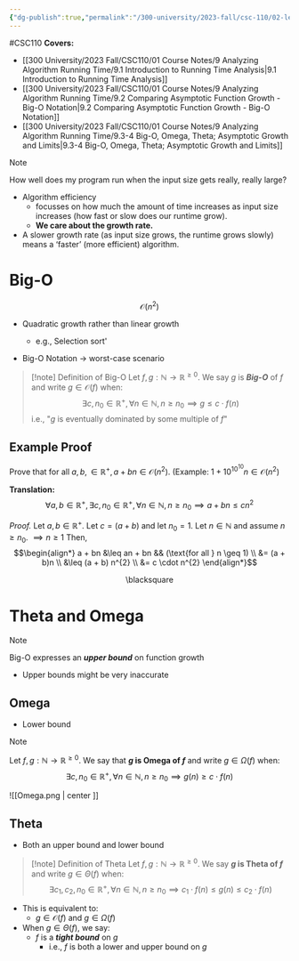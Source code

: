 ```yaml
---
{"dg-publish":true,"permalink":"/300-university/2023-fall/csc-110/02-lecture-notes/lecture-21-asymptotic-notation-for-function-growth/","created":"2023-10-31T15:16:52.747-04:00","updated":"2023-11-16T23:17:46.099-05:00"}
---
```


#CSC110 
**Covers:**
- [[300 University/2023 Fall/CSC110/01 Course Notes/9 Analyzing Algorithm Running Time/9.1 Introduction to Running Time Analysis\|9.1 Introduction to Running Time Analysis]]
- [[300 University/2023 Fall/CSC110/01 Course Notes/9 Analyzing Algorithm Running Time/9.2 Comparing Asymptotic Function Growth - Big-O Notation\|9.2 Comparing Asymptotic Function Growth - Big-O Notation]]
- [[300 University/2023 Fall/CSC110/01 Course Notes/9 Analyzing Algorithm Running Time/9.3-4 Big-O, Omega, Theta; Asymptotic Growth and Limits\|9.3-4 Big-O, Omega, Theta; Asymptotic Growth and Limits]]

> [!note]
> How well does my program run when the input size gets really, really large?

- Algorithm efficiency
	- focusses on how much the amount of time increases as input size increases (how fast or slow does our runtime grow).
	- **We care about the growth rate.**
- A slower growth rate (as input size grows, the runtime grows slowly) means a ‘faster’ (more efficient) algorithm.

# Big-O

$$\mathcal{O}(n^{2})$$
- Quadratic growth rather than linear growth
	- e.g., Selection sort'

- Big-O Notation $\rightarrow$ worst-case scenario

> [!note] Definition of Big-O
> Let $f, g : \mathbb{N} \rightarrow \mathbb{R}^{\geq 0}$.
> We say $g$ is ***Big-O*** of $f$ and write $g \in \mathcal{O}(f)$ when:
> $$\exists c, n_{0} \in \mathbb{R}^{+}, \forall n \in \mathbb{N}, 
> n \geq n_{0} \implies g \leq c \cdot f(n)$$
> i.e., "$g$ is eventually dominated by some multiple of $f$"

## Example Proof

Prove that for all $a, b, \in \mathbb{R}^{+}, a + bn \in \mathcal{O}(n^{2})$.
(Example: $1 + 10^{10^{10}}n \in \mathcal{O}(n^{2})$

**Translation:**
$$\forall a, b \in \mathbb{R}^{+}, \exists c, n_{0} \in \mathbb{R}^{+},
\forall n \in \mathbb{N}, n \geq n_{0} \implies
a + bn \leq cn^{2}$$

*Proof.*
Let $a, b \in \mathbb{R}^{+}$.
Let $c = (a+b)$ and let $n_{0} = 1$.
Let $n \in \mathbb{N}$ and assume $n \geq n_{0}$.
$\implies n \geq 1$
Then,
$$\begin{align*}
a + bn &\leq an + bn && (\text{for all } n \geq 1) \\
&= (a + b)n \\
&\leq (a + b) n^{2} \\
&= c \cdot n^{2}
\end{align*}$$
<div class="right-align"> <span class="math display">\blacksquare</span> </div>




# Theta and Omega

> [!note]
> Big-O expresses an ***upper bound*** on function growth
> - Upper bounds might be very inaccurate

## Omega

- Lower bound

> [!note]
> Let $f, g : \mathbb{N} \rightarrow \mathbb{R}^{\geq 0}$.
> We say that **$g$ is Omega of $f$** and write $g \in \Omega (f)$ when:
> $$\exists c, n_{0} \in \mathbb{R}^{+}, \forall n \in \mathbb{N},
> n \geq n_{0} \implies g(n) \geq c \cdot f(n)$$

![[Omega.png \| center ]]

## Theta

- Both an upper bound and lower bound

> [!note] Definition of Theta
> Let $f, g : \mathbb{N} \rightarrow \mathbb{R}^{\geq 0}$.
> We say **$g$ is Theta of $f$** and write $g \in \Theta (f)$ when:
> $$\exists c_{1}, c_{2}, n_{0} \in \mathbb{R}^{+}, 
> \forall n \in \mathbb{N},
> n \geq n_{0} \implies
> c_{1} \cdot f(n) \leq g(n) \leq c_{2} \cdot f(n)$$

- This is equivalent to:
	- $g \in \mathcal{O}(f)$ and $g \in \Omega (f)$
- When $g \in \Theta (f)$, we say:
	- $f$ is a ***tight bound*** on $g$
		- i.e., $f$ is both a lower and upper bound on $g$